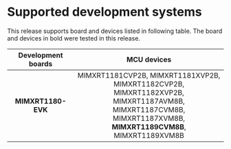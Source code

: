 # Supported development systems

This release supports board and devices listed in following table. The board and devices in bold were tested in this release.

|Development boards|MCU devices|
|:--:              |:--:       |
|**MIMXRT1180-EVK**|MIMXRT1181CVP2B, MIMXRT1181XVP2B, MIMXRT1182CVP2B,<br> MIMXRT1182XVP2B, MIMXRT1187AVM8B, MIMXRT1187CVM8B,<br> MIMXRT1187XVM8B, **MIMXRT1189CVM8B**, MIMXRT1189XVM8B<br>|
